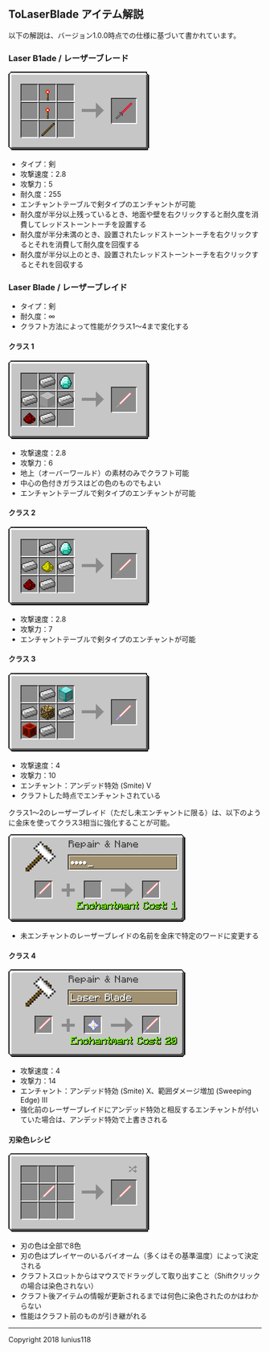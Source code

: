 ## ToLaserBlade アイテム解説

以下の解説は、バージョン1.0.0時点での仕様に基づいて書かれています。

### Laser B1ade / レーザーブレード

<img src="img/recipe_laserb1ade.png" title="Laser B1ade recipe">

- タイプ：剣
- 攻撃速度：2.8
- 攻撃力：5
- 耐久度：255
- エンチャントテーブルで剣タイプのエンチャントが可能
- 耐久度が半分以上残っているとき、地面や壁を右クリックすると耐久度を消費してレッドストーントーチを設置する
- 耐久度が半分未満のとき、設置されたレッドストーントーチを右クリックするとそれを消費して耐久度を回復する
- 耐久度が半分以上のとき、設置されたレッドストーントーチを右クリックするとそれを回収する

### Laser Blade / レーザーブレイド

- タイプ：剣
- 耐久度：∞
- クラフト方法によって性能がクラス1～4まで変化する

#### クラス 1

<img src="img/recipe_laserblade_o.png" title="Laser Blade recipe 1">

- 攻撃速度：2.8
- 攻撃力：6
- 地上（オーバーワールド）の素材のみでクラフト可能
- 中心の色付きガラスはどの色のものでもよい
- エンチャントテーブルで剣タイプのエンチャントが可能

#### クラス 2

<img src="img/recipe_laserblade.png" title="Laser Blade recipe 2">

- 攻撃速度：2.8
- 攻撃力：7
- エンチャントテーブルで剣タイプのエンチャントが可能

#### クラス 3

<img src="img/recipe_laserblade_v.png" title="Laser Blade recipe 3">

- 攻撃速度：4
- 攻撃力：10
- エンチャント：アンデッド特効 (Smite) V
- クラフトした時点でエンチャントされている

クラス1～2のレーザーブレイド（ただし未エンチャントに限る）は、以下のように金床を使ってクラス3相当に強化することが可能。

<img src="img/recipe_laserblade_gift.png" title="Name GIFT or おたから">

- 未エンチャントのレーザーブレイドの名前を金床で特定のワードに変更する

#### クラス 4

<img src="img/recipe_laserblade_x.png" title="Much Stronger Laser Blade">

- 攻撃速度：4
- 攻撃力：14
- エンチャント：アンデッド特効 (Smite) X、範囲ダメージ増加 (Sweeping Edge) III
- 強化前のレーザーブレイドにアンデッド特効と相反するエンチャントが付いていた場合は、アンデッド特効で上書きされる

#### 刃染色レシピ

<img src="img/recipe_laserblade_dyeing.png" title="Laser Blade dyeing">

- 刃の色は全部で8色
- 刃の色はプレイヤーのいるバイオーム（多くはその基準温度）によって決定される
- クラフトスロットからはマウスでドラッグして取り出すこと（Shiftクリックの場合は染色されない）
- クラフト後アイテムの情報が更新されるまでは何色に染色されたのかはわからない
- 性能はクラフト前のものが引き継がれる

---
Copyright 2018 Iunius118